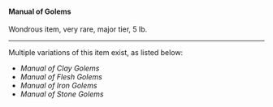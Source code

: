 #### Manual of Golems

Wondrous item, very rare, major tier, 5 lb.

---

Multiple variations of this item exist, as listed below:

- *Manual of Clay Golems*
- *Manual of Flesh Golems*
- *Manual of Iron Golems*
- *Manual of Stone Golems*
